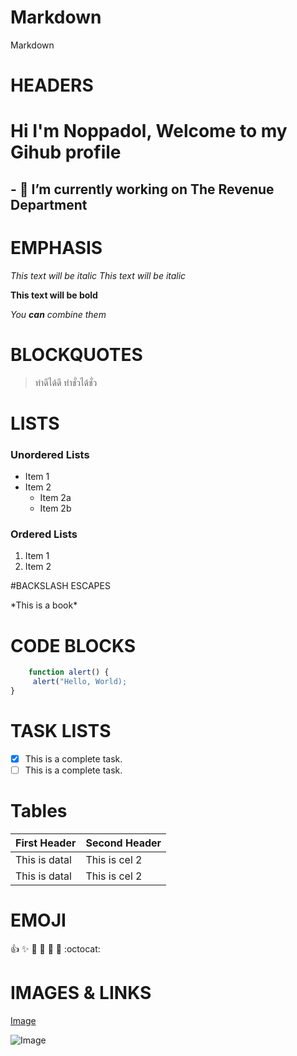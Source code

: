 # Markdown
Markdown

# HEADERS

# Hi I'm Noppadol, Welcome to my Gihub profile
## - 🔭 I’m currently working on The Revenue Department

# EMPHASIS
*This text will be italic*
_This text will be italic_

**This text will be bold**

*You **can** combine them*

# BLOCKQUOTES
> ทำดีได้ดี ทำชั่วได้ชั่ว 

# LISTS
### Unordered Lists

* Item 1
* Item 2
     * Item 2a
     * Item 2b
     
### Ordered Lists
1. Item 1
2. Item 2

#BACKSLASH ESCAPES

\*This is a book\*

# CODE BLOCKS
```javascript
    function alert() {
     alert("Hello, World);
}
```

# TASK LISTS

- [x] This is a complete task.
- [ ] This is a complete task.

# Tables

First Header | Second Header
---------------- | --------------------
This is datal | This is cel 2 
This is datal | This is cel 2

# EMOJI

:+1: :sparkles: :camel: :tada: :rocket: :metal: :octocat:


# IMAGES & LINKS
[Image](https://images.pexels.com/photos/5252755/pexels-photo-5252755.jpeg?cs=srgb&dl=pexels-ike-louie-natividad-5252755.jpg&fm=jpg)


![Image](https://images.unsplash.com/photo-1583352222875-2b297cecb2ae?ixlib=rb-1.2.1&auto=format&fit=crop&w=634&q=80)



